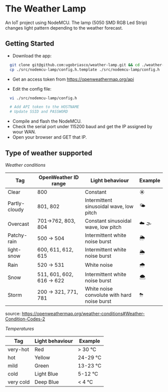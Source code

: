 # The Weather Lamp
An IoT project using NodeMCU. The lamp (5050 SMD RGB Led Strip) changes light pattern depending to the weather forecast.


## Getting Started

- Download the app:

```bash
  git clone git@github.com:ugobriasco/weather-lamp.git && cd ./weather-lamp
  cp ./src/nodemcu-lamp/config.h.template ./src/nodemcu-lamp/config.h
```
- Get an access token from https://openweathermap.org/api

- Edit the config file:

```bash
  vi ./src/nodemcu-lamp/config.h

  # Add API token to the HOSTNAME
  # Update SSID and PASSWORD
```

- Compile and flash the NodeMCU.
- Check the serial port under 115200 baud and get the IP assigned by wour WAN.
- Open your browser and GET that IP.


## Type of weather supported
*Weather conditions*

| Tag           | OpenWeather ID range      | Light behaviour                             | Example |
| ------------- | ------------------------- | ------------------------------------------- | ------- |
| Clear         | 800                       | Constant                                    | ☀️       |
| Partly-cloudy | 801, 802                  | Intermittent sinusoidal wave, low pitch     | 🌤       |
| Overcast      | 701->762, 803, 804        | Constant sinusoidal wave, low pitch         | ☁️️ 🌫     |
| Patchy-rain   | 500 -> 504                | Intermittent white noise burst              | 🌦       |
| light-snow    | 600, 611, 612, 615        | Intermittent white noise burst              | 🌦       |
| Rain          | 520 -> 531                | White noise                                 | 🌧       |
| Snow          | 511, 601, 602, 616 -> 622 | Intermittent white noise burst              | 🌨       |
| Storm         | 200 -> 321, 771, 781      | White noise convolute with hard noise burst | ⛈       |

source: https://openweathermap.org/weather-conditions#Weather-Condition-Codes-2

*Temperatures*

| Tag       | Light behaviour | Example    |
| --------- | --------------- | --------- |
| very-hot  | Red             | > 30 °C   |
| hot       | Yellow          | 24-29 °C |
| mild      | Green           | 13-23 °C |
| cold      | Light Blue      | 5-12 °C |
| very cold | Deep Blue       | < 4 °C |
